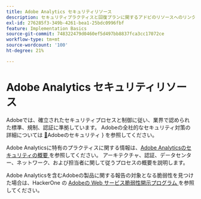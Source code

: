 ```yaml
---
title: Adobe Analytics セキュリティリソース
description: セキュリティプラクティスと回復プランに関するアドビのリソースへのリンクです。
exl-id: 276285f3-349b-4261-bea1-25bdc0996fbf
feature: Implementation Basics
source-git-commit: 748322479d0460ef5d497bb8837fca3cc17072ce
workflow-type: tm+mt
source-wordcount: '100'
ht-degree: 21%

---
```


# Adobe Analytics セキュリティリソース

Adobeでは、確立されたセキュリティプロセスと制御に従い、業界で認められた標準、規制、認証に準拠しています。 Adobeの全社的なセキュリティ対策の詳細については [&#128279;](https://www.adobe.com/trust/security.html)Adobeのセキュリティ &rbrace; を参照してください。

Adobe Analyticsに特有のプラクティスに関する情報は、[Adobe Analyticsのセキュリティの概要 ](https://www.adobe.com/content/dam/cc/en/trust-center/ungated/whitepapers/experience-cloud/adb-analytics-security-wp.pdf) を参照してください。 アーキテクチャ、認証、データセンター、ネットワーク、および担当者に関して従うプロセスの概要を説明します。

Adobe Analyticsを含むAdobeの製品に関する報告の対象となる脆弱性を見つけた場合は、HackerOne の [Adobeの Web サービス脆弱性開示プログラム ](https://hackerone.com/adobe) を参照してください。
